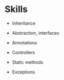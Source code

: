 # Skills

- Inheritance

- Abstraction, interfaces

- Annotations

- Controllers

- Static methods

- Exceptions


